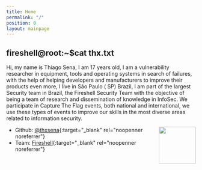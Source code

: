 ```yaml
---
title: Home
permalink: "/"
position: 0
layout: mainpage
---
```


## fireshell@root:~$cat thx.txt


Hi, my name is Thiago Sena, I am 17 years old, I am a vulnerability researcher in equipment, tools and operating systems in search of failures, with the help of helping developers and manufacturers to improve their products even more, I live in São Paulo ( SP) Brazil, I am part of the largest Security team in Brazil, the Fireshell Security Team with the objective of being a team of research and dissemination of knowledge in InfoSec. We participate in Capture The Flag events, both national and international, we use these types of events to improve our skills in the most diverse areas related to information security.


<img src="/images/índice.png" style="width:7em; height:7em; float:right;" />




* Github: [@thxsena](https://github.com/thxsena){:target="_blank" rel="noopenner noreferrer"}
* Team: [Fireshell](https://fireshellsecurity.team){:target="_blank" rel="noopenner noreferrer"}
